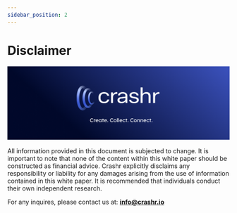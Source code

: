 ```yaml
---
sidebar_position: 2
---
```

# Disclaimer

![CRASHR](/img/header.png)

All information provided in this document is subjected to change. It is important to note that none of the content within this white paper should be constructed as financial advice. Crashr explicitly disclaims any responsibility or liability for any damages arising from the use of information contained in this white paper. It is recommended that individuals conduct their own independent research.

For any inquires, please contact us at: **info@crashr.io**
